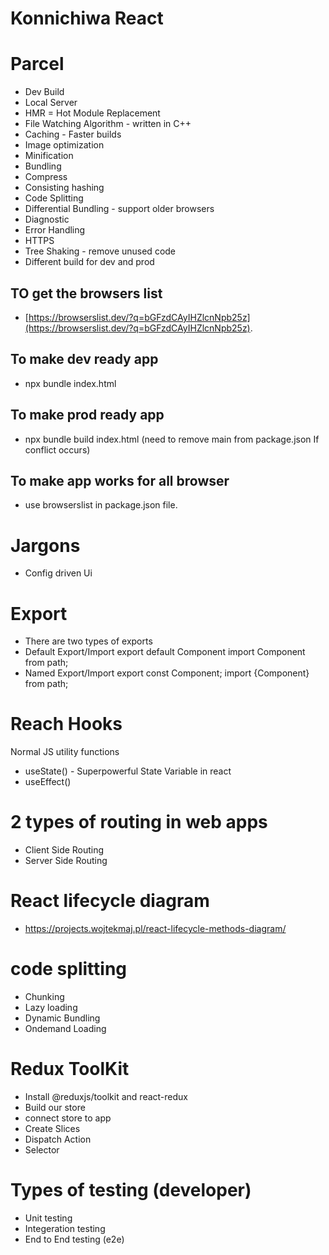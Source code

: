 # Konnichiwa React




# Parcel
 - Dev Build
 - Local Server
 - HMR = Hot Module Replacement
 - File Watching Algorithm - written in C++
 - Caching - Faster builds
 - Image optimization
 - Minification
 - Bundling
 - Compress 
 - Consisting hashing
 - Code Splitting
 - Differential Bundling - support older browsers
 - Diagnostic
 - Error Handling
 - HTTPS
 - Tree Shaking - remove unused code
 - Different build for dev and prod




## TO get the browsers list  
- [https://browserslist.dev/?q=bGFzdCAyIHZlcnNpb25z](https://browserslist.dev/?q=bGFzdCAyIHZlcnNpb25z).


## To make dev ready app
 - npx bundle index.html

## To make prod ready app
 - npx bundle build index.html (need to remove main from package.json If conflict occurs)

## To make app works for all browser
 - use browserslist in package.json file.


 # Jargons
 - Config driven Ui


 # Export
  - There are two types of exports 
  - Default Export/Import
        export default Component
        import Component from path;
  - Named Export/Import
    export const Component;
    import {Component} from path;


# Reach Hooks
 Normal JS utility functions
 - useState() - Superpowerful State Variable in react
 - useEffect()


 # 2 types of routing in web apps
 - Client Side Routing
 - Server Side Routing

 # React lifecycle diagram
  - https://projects.wojtekmaj.pl/react-lifecycle-methods-diagram/


 # code splitting
  - Chunking
  - Lazy loading
  - Dynamic Bundling
  - Ondemand Loading

  # Redux ToolKit
   - Install @reduxjs/toolkit and react-redux
   - Build our store
   - connect store to app
   - Create Slices
   - Dispatch Action
   - Selector

  # Types of testing (developer)
   - Unit testing
   - Integeration testing
   - End to End testing (e2e)